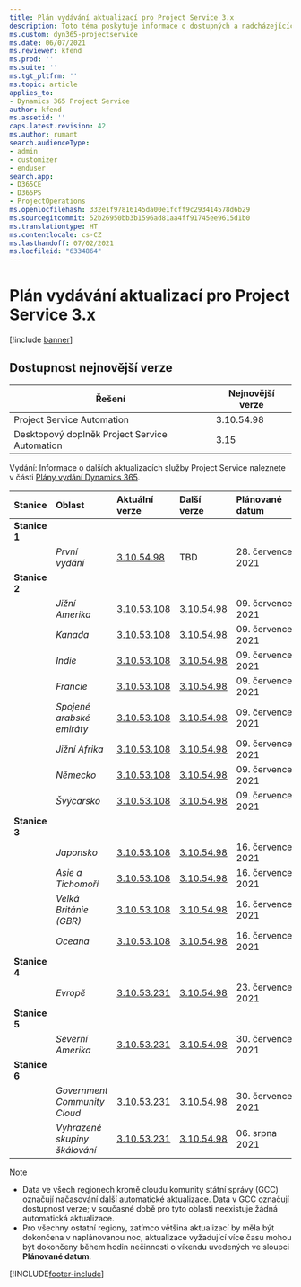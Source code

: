 ```yaml
---
title: Plán vydávání aktualizací pro Project Service 3.x
description: Toto téma poskytuje informace o dostupných a nadcházejících vydáních Dynamics 365 Project Service Automation.
ms.custom: dyn365-projectservice
ms.date: 06/07/2021
ms.reviewer: kfend
ms.prod: ''
ms.suite: ''
ms.tgt_pltfrm: ''
ms.topic: article
applies_to:
- Dynamics 365 Project Service
author: kfend
ms.assetid: ''
caps.latest.revision: 42
ms.author: rumant
search.audienceType:
- admin
- customizer
- enduser
search.app:
- D365CE
- D365PS
- ProjectOperations
ms.openlocfilehash: 332e1f97816145da00e1fcff9c293414578d6b29
ms.sourcegitcommit: 52b26950bb3b1596ad81aa4ff91745ee9615d1b0
ms.translationtype: HT
ms.contentlocale: cs-CZ
ms.lasthandoff: 07/02/2021
ms.locfileid: "6334864"
---
```

# <a name="update-release-schedule-for-project-service-3x"></a>Plán vydávání aktualizací pro Project Service 3.x

[!include [banner](../includes/psa-now-project-operations.md)]

## <a name="latest-version-availability"></a>Dostupnost nejnovější verze

| Řešení  | Nejnovější verze |
|-------|----|
| Project Service Automation    | 3.10.54.98 |
| Desktopový doplněk Project Service Automation                | 3.15          |

Vydání: Informace o dalších aktualizacích služby Project Service naleznete v části [Plány vydání Dynamics 365](/dynamics365/release-plans/). 

| Stanice  | Oblast | Aktuální verze | Další verze |  Plánované datum
| :---   | :---   | :---   | :---   |:---   |         
|<strong>Stanice 1</strong> | |  |  | |
| | <i>První vydání</i> | [3.10.54.98](whats-new-ur-33.md) | TBD | 28. července 2021
|<strong>Stanice 2</strong> | |  |  | |
| | <i>Jižní Amerika</i> | [3.10.53.108](whats-new-ur-32.md) | [3.10.54.98](whats-new-ur-33.md) | 09. července 2021
| | <i>Kanada</i> | [3.10.53.108](whats-new-ur-32.md) | [3.10.54.98](whats-new-ur-33.md) | 09. července 2021
| | <i>Indie</i> | [3.10.53.108](whats-new-ur-32.md) | [3.10.54.98](whats-new-ur-33.md) | 09. července 2021
| | <i>Francie</i> | [3.10.53.108](whats-new-ur-32.md) | [3.10.54.98](whats-new-ur-33.md) | 09. července 2021
| | <i>Spojené arabské emiráty</i> | [3.10.53.108](whats-new-ur-32.md) | [3.10.54.98](whats-new-ur-33.md) | 09. července 2021
| | <i>Jižní Afrika</i> | [3.10.53.108](whats-new-ur-32.md) | [3.10.54.98](whats-new-ur-33.md) | 09. července 2021
| | <i>Německo</i> | [3.10.53.108](whats-new-ur-32.md) | [3.10.54.98](whats-new-ur-33.md) | 09. července 2021
| | <i>Švýcarsko</i> | [3.10.53.108](whats-new-ur-32.md) | [3.10.54.98](whats-new-ur-33.md) | 09. července 2021
|<strong>Stanice 3</strong> | |  |  | |
| | <i>Japonsko</i> | [3.10.53.108](whats-new-ur-32.md) | [3.10.54.98](whats-new-ur-33.md) | 16. července 2021
| | <i>Asie a Tichomoří</i> | [3.10.53.108](whats-new-ur-32.md) | [3.10.54.98](whats-new-ur-33.md) | 16. července 2021
| | <i>Velká Británie (GBR)</i> | [3.10.53.108](whats-new-ur-32.md) | [3.10.54.98](whats-new-ur-33.md) | 16. července 2021
| | <i>Oceana</i> | [3.10.53.108](whats-new-ur-32.md) | [3.10.54.98](whats-new-ur-33.md) | 16. července 2021
|<strong>Stanice 4</strong> | |  |  | |
| | <i>Evropě</i> | [3.10.53.231](whats-new-ur-32-5.md) | [3.10.54.98](whats-new-ur-33.md) | 23. července 2021
|<strong>Stanice 5</strong> | |  |  | |
| | <i>Severní Amerika</i> | [3.10.53.231](whats-new-ur-32-5.md) | [3.10.54.98](whats-new-ur-33.md) | 30. července 2021
|<strong>Stanice 6</strong> | |  |  | |
| | <i>Government Community Cloud</i> | [3.10.53.231](whats-new-ur-32-5.md) | [3.10.54.98](whats-new-ur-33.md) | 30. července 2021
| | <i>Vyhrazené skupiny škálování</i> | [3.10.53.231](whats-new-ur-32-5.md) | [3.10.54.98](whats-new-ur-33.md) | 06. srpna 2021

>[!Note]
> - Data ve všech regionech kromě cloudu komunity státní správy (GCC) označují načasování další automatické aktualizace. Data v GCC označují dostupnost verze; v současné době pro tyto oblasti neexistuje žádná automatická aktualizace.
> - Pro všechny ostatní regiony, zatímco většina aktualizací by měla být dokončena v naplánovanou noc, aktualizace vyžadující více času mohou být dokončeny během hodin nečinnosti o víkendu uvedených ve sloupci **Plánované datum**.


[!INCLUDE[footer-include](../includes/footer-banner.md)]
